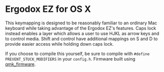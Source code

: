 # Ergodox EZ for OS X

This keymapping is designed to be reasonably familiar to an ordinary Mac keyboard while taking advantage of the Ergodox EZ's features. Caps lock instead enables a layer which allows a user to use HJKL as arrow keys and to control media. Shift and control have additional mappings on S and D to provide easier access while holding down caps lock. 

If you choose to compile this yourself, be sure to compile with `#define PREVENT_STUCK_MODIFIERS` in your `config.h`. Firmware built using [qmk_firmware](https://github.com/jackhumbert/qmk_firmware/).
